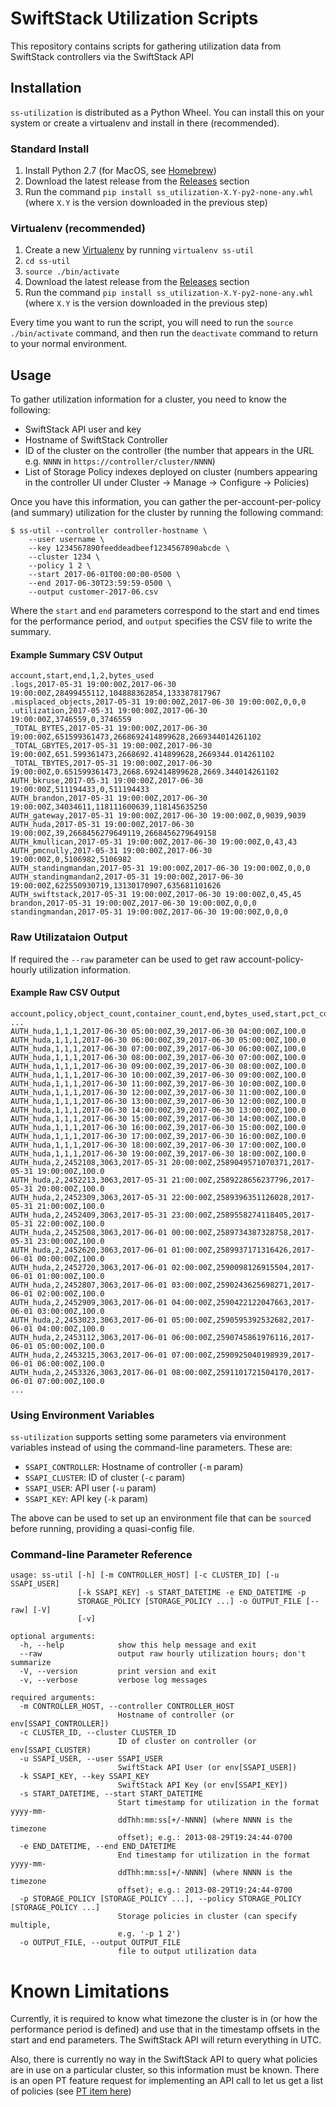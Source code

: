 # SwiftStack Utilization Scripts

This repository contains scripts for gathering utilization data from SwiftStack
controllers via the SwiftStack API

## Installation

`ss-utilization` is distributed as a Python Wheel. You can install this on your system or
create a virtualenv and install in there (recommended).

### Standard Install

1. Install Python 2.7 (for MacOS, see [Homebrew](https://brew.sh/))
2. Download the latest release from the
   [Releases](https://github.com/swiftstack/ss-utilization/releases) section
3. Run the command `pip install ss_utilization-X.Y-py2-none-any.whl` (where `X.Y` is the
   version downloaded in the previous step)

### Virtualenv (recommended)

1. Create a new [Virtualenv](https://virtualenv.pypa.io/en/stable/) by running `virtualenv ss-util`
2. `cd ss-util`
3. `source ./bin/activate`
4. Download the latest release from the
   [Releases](https://github.com/swiftstack/ss-utilization/releases) section
5. Run the command `pip install ss_utilization-X.Y-py2-none-any.whl` (where `X.Y` is the
   version downloaded in the previous step)

Every time you want to run the script, you will need to run the `source ./bin/activate`
command, and then run the `deactivate` command to return to your normal environment.

## Usage

To gather utilization information for a cluster, you need to know the following:

- SwiftStack API user and key
- Hostname of SwiftStack Controller
- ID of the cluster on the controller (the number that appears in the URL e.g. `NNNN` in
  `https://controller/cluster/NNNN`)
- List of Storage Policy indexes deployed on cluster (numbers appearing in the controller
  UI under Cluster -> Manage -> Configure -> Policies)

Once you have this information, you can gather the per-account-per-policy (and summary)
utilization for the cluster by running the following command:

```
$ ss-util --controller controller-hostname \
    --user username \
    --key 1234567890feeddeadbeef1234567890abcde \
    --cluster 1234 \
    --policy 1 2 \
    --start 2017-06-01T00:00:00-0500 \
    --end 2017-06-30T23:59:59-0500 \
    --output customer-2017-06.csv
```

Where the `start` and `end` parameters correspond to the start and end times for the
performance period, and `output` specifies the CSV file to write the summary.

#### Example Summary CSV Output
```
account,start,end,1,2,bytes_used
.logs,2017-05-31 19:00:00Z,2017-06-30 19:00:00Z,28499455112,104888362854,133387817967
.misplaced_objects,2017-05-31 19:00:00Z,2017-06-30 19:00:00Z,0,0,0
.utilization,2017-05-31 19:00:00Z,2017-06-30 19:00:00Z,3746559,0,3746559
_TOTAL_BYTES,2017-05-31 19:00:00Z,2017-06-30 19:00:00Z,651599361473,2668692414899628,2669344014261102
_TOTAL_GBYTES,2017-05-31 19:00:00Z,2017-06-30 19:00:00Z,651.599361473,2668692.414899628,2669344.014261102
_TOTAL_TBYTES,2017-05-31 19:00:00Z,2017-06-30 19:00:00Z,0.651599361473,2668.692414899628,2669.344014261102
AUTH_bkruse,2017-05-31 19:00:00Z,2017-06-30 19:00:00Z,511194433,0,511194433
AUTH_brandon,2017-05-31 19:00:00Z,2017-06-30 19:00:00Z,34034611,118111600639,118145635250
AUTH_gateway,2017-05-31 19:00:00Z,2017-06-30 19:00:00Z,0,9039,9039
AUTH_huda,2017-05-31 19:00:00Z,2017-06-30 19:00:00Z,39,2668456279649119,2668456279649158
AUTH_kmullican,2017-05-31 19:00:00Z,2017-06-30 19:00:00Z,0,43,43
AUTH_pmcnully,2017-05-31 19:00:00Z,2017-06-30 19:00:00Z,0,5106982,5106982
AUTH_standingmandan,2017-05-31 19:00:00Z,2017-06-30 19:00:00Z,0,0,0
AUTH_standingmandan2,2017-05-31 19:00:00Z,2017-06-30 19:00:00Z,622550930719,13130170907,635681101626
AUTH_swiftstack,2017-05-31 19:00:00Z,2017-06-30 19:00:00Z,0,45,45
brandon,2017-05-31 19:00:00Z,2017-06-30 19:00:00Z,0,0,0
standingmandan,2017-05-31 19:00:00Z,2017-06-30 19:00:00Z,0,0,0
```

### Raw Utilizataion Output
If required the `--raw` parameter can be used to get raw account-policy-hourly utilization
information.

#### Example Raw CSV Output
```
account,policy,object_count,container_count,end,bytes_used,start,pct_complete
...
AUTH_huda,1,1,1,2017-06-30 05:00:00Z,39,2017-06-30 04:00:00Z,100.0
AUTH_huda,1,1,1,2017-06-30 06:00:00Z,39,2017-06-30 05:00:00Z,100.0
AUTH_huda,1,1,1,2017-06-30 07:00:00Z,39,2017-06-30 06:00:00Z,100.0
AUTH_huda,1,1,1,2017-06-30 08:00:00Z,39,2017-06-30 07:00:00Z,100.0
AUTH_huda,1,1,1,2017-06-30 09:00:00Z,39,2017-06-30 08:00:00Z,100.0
AUTH_huda,1,1,1,2017-06-30 10:00:00Z,39,2017-06-30 09:00:00Z,100.0
AUTH_huda,1,1,1,2017-06-30 11:00:00Z,39,2017-06-30 10:00:00Z,100.0
AUTH_huda,1,1,1,2017-06-30 12:00:00Z,39,2017-06-30 11:00:00Z,100.0
AUTH_huda,1,1,1,2017-06-30 13:00:00Z,39,2017-06-30 12:00:00Z,100.0
AUTH_huda,1,1,1,2017-06-30 14:00:00Z,39,2017-06-30 13:00:00Z,100.0
AUTH_huda,1,1,1,2017-06-30 15:00:00Z,39,2017-06-30 14:00:00Z,100.0
AUTH_huda,1,1,1,2017-06-30 16:00:00Z,39,2017-06-30 15:00:00Z,100.0
AUTH_huda,1,1,1,2017-06-30 17:00:00Z,39,2017-06-30 16:00:00Z,100.0
AUTH_huda,1,1,1,2017-06-30 18:00:00Z,39,2017-06-30 17:00:00Z,100.0
AUTH_huda,1,1,1,2017-06-30 19:00:00Z,39,2017-06-30 18:00:00Z,100.0
AUTH_huda,2,2452108,3063,2017-05-31 20:00:00Z,2589049571070371,2017-05-31 19:00:00Z,100.0
AUTH_huda,2,2452213,3063,2017-05-31 21:00:00Z,2589228656237796,2017-05-31 20:00:00Z,100.0
AUTH_huda,2,2452309,3063,2017-05-31 22:00:00Z,2589396351126028,2017-05-31 21:00:00Z,100.0
AUTH_huda,2,2452409,3063,2017-05-31 23:00:00Z,2589558274118405,2017-05-31 22:00:00Z,100.0
AUTH_huda,2,2452508,3063,2017-06-01 00:00:00Z,2589734387328758,2017-05-31 23:00:00Z,100.0
AUTH_huda,2,2452620,3063,2017-06-01 01:00:00Z,2589937171316426,2017-06-01 00:00:00Z,100.0
AUTH_huda,2,2452720,3063,2017-06-01 02:00:00Z,2590098126915504,2017-06-01 01:00:00Z,100.0
AUTH_huda,2,2452807,3063,2017-06-01 03:00:00Z,2590243625698271,2017-06-01 02:00:00Z,100.0
AUTH_huda,2,2452909,3063,2017-06-01 04:00:00Z,2590422122047663,2017-06-01 03:00:00Z,100.0
AUTH_huda,2,2453023,3063,2017-06-01 05:00:00Z,2590595392532682,2017-06-01 04:00:00Z,100.0
AUTH_huda,2,2453112,3063,2017-06-01 06:00:00Z,2590745861976116,2017-06-01 05:00:00Z,100.0
AUTH_huda,2,2453215,3063,2017-06-01 07:00:00Z,2590925040198939,2017-06-01 06:00:00Z,100.0
AUTH_huda,2,2453326,3063,2017-06-01 08:00:00Z,2591101721504170,2017-06-01 07:00:00Z,100.0
...
```
### Using Environment Variables

`ss-utilization` supports setting some parameters via environment variables instead of using the
command-line parameters. These are:

- `SSAPI_CONTROLLER`: Hostname of controller (`-m` param)
- `SSAPI_CLUSTER`: ID of cluster (`-c` param)
- `SSAPI_USER`: API user (`-u` param)
- `SSAPI_KEY`: API key (`-k` param)

The above can be used to set up an environment file that can be `source`d before running,
providing a quasi-config file.

### Command-line Parameter Reference
```
usage: ss-util [-h] [-m CONTROLLER_HOST] [-c CLUSTER_ID] [-u SSAPI_USER]
               [-k SSAPI_KEY] -s START_DATETIME -e END_DATETIME -p
               STORAGE_POLICY [STORAGE_POLICY ...] -o OUTPUT_FILE [--raw] [-V]
               [-v]

optional arguments:
  -h, --help            show this help message and exit
  --raw                 output raw hourly utilization hours; don't summarize
  -V, --version         print version and exit
  -v, --verbose         verbose log messages

required arguments:
  -m CONTROLLER_HOST, --controller CONTROLLER_HOST
                        Hostname of controller (or env[SSAPI_CONTROLLER])
  -c CLUSTER_ID, --cluster CLUSTER_ID
                        ID of cluster on controller (or env[SSAPI_CLUSTER)
  -u SSAPI_USER, --user SSAPI_USER
                        SwiftStack API User (or env[SSAPI_USER])
  -k SSAPI_KEY, --key SSAPI_KEY
                        SwiftStack API Key (or env[SSAPI_KEY])
  -s START_DATETIME, --start START_DATETIME
                        Start timestamp for utilization in the format yyyy-mm-
                        ddThh:mm:ss[+/-NNNN] (where NNNN is the timezone
                        offset); e.g.: 2013-08-29T19:24:44-0700
  -e END_DATETIME, --end END_DATETIME
                        End timestamp for utilization in the format yyyy-mm-
                        ddThh:mm:ss[+/-NNNN] (where NNNN is the timezone
                        offset); e.g.: 2013-08-29T19:24:44-0700
  -p STORAGE_POLICY [STORAGE_POLICY ...], --policy STORAGE_POLICY [STORAGE_POLICY ...]
                        Storage policies in cluster (can specify multiple,
                        e.g. '-p 1 2')
  -o OUTPUT_FILE, --output OUTPUT_FILE
                        file to output utilization data
```

# Known Limitations

Currently, it is required to know what timezone the cluster is in (or how the performance
period is defined) and use that in the timestamp offsets in the start and end parameters. The
SwiftStack API will return everything in UTC.

Also, there is currently no way in the SwiftStack API to query what policies are in use on
a particular cluster, so this information must be known. There is an open PT feature
request for implementing an API call to let us get a list of policies (see
[PT item here](https://www.pivotaltracker.com/story/show/148699957))